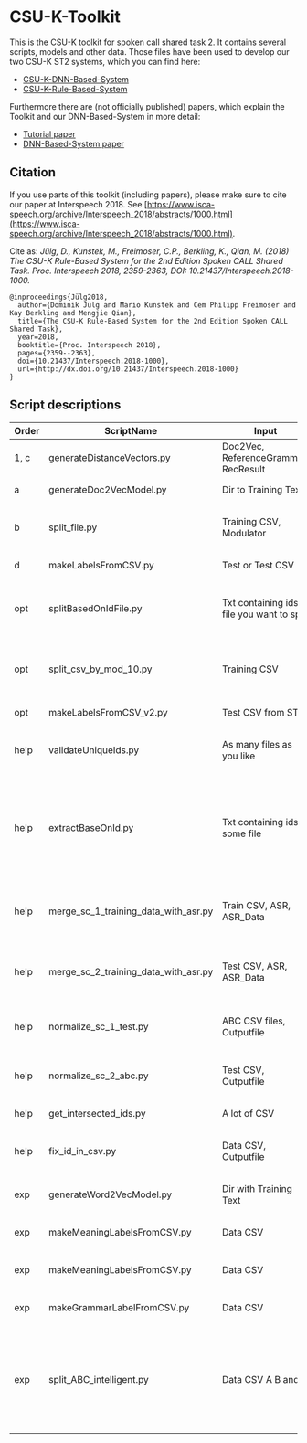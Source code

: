 # CSU-K-Toolkit
This is the CSU-K toolkit for spoken call shared task 2. It contains several scripts, models and other data. Those files have been used to develop our two CSU-K ST2 systems, which you can find here:

* [CSU-K-DNN-Based-System](https://github.com/Snow-White-Group/The-CSU-K-DNN-Based-System-for-the-2nd-Edition-Spoken-CALL-Shared-Task)
* [CSU-K-Rule-Based-System](https://github.com/Snow-White-Group/The-CSU-K-Rule-Based-System-for-the-2nd-Edition-Spoken-CALL-Shared-Task)

Furthermore there are (not officially published) papers, which explain the Toolkit and our DNN-Based-System in more detail: 

* [Tutorial paper](https://github.com/Snow-White-Group/CSU-K-Toolkit/blob/master/CSU-K-ST2-Tutorial.pdf)
* [DNN-Based-System paper](https://github.com/Snow-White-Group/The-CSU-K-DNN-Based-System-for-the-2nd-Edition-Spoken-CALL-Shared-Task/blob/master/CSU-K-ST2-DNN-Based-System.pdf)

## Citation
If you use parts of this toolkit (including papers), please make sure to cite our paper at Interspeech 2018. See [https://www.isca-speech.org/archive/Interspeech_2018/abstracts/1000.html](https://www.isca-speech.org/archive/Interspeech_2018/abstracts/1000.html).

Cite as: _Jülg, D., Kunstek, M., Freimoser, C.P., Berkling, K., Qian, M. (2018) The CSU-K Rule-Based System for the 2nd Edition Spoken CALL Shared Task. Proc. Interspeech 2018, 2359-2363, DOI: 10.21437/Interspeech.2018-1000._
```
@inproceedings{Jülg2018,
  author={Dominik Jülg and Mario Kunstek and Cem Philipp Freimoser and Kay Berkling and Mengjie Qian},
  title={The CSU-K Rule-Based System for the 2nd Edition Spoken CALL Shared Task},
  year=2018,
  booktitle={Proc. Interspeech 2018},
  pages={2359--2363},
  doi={10.21437/Interspeech.2018-1000},
  url={http://dx.doi.org/10.21437/Interspeech.2018-1000}
}
```

## Script descriptions

|  Order   | ScriptName                                   | Input                                      |   Output                                                                        |   notes                                                         |
|  ------- | -------------------------------------------- | ------------------------------------------ | ------------------------------------------------------------------------------- | --------------------------------------------------------------- |
|  1, c    | generateDistanceVectors.py                   | Doc2Vec, ReferenceGrammer, RecResult       |   X-Vectors as CSV                                                              |                                                                 |
|  a       | generateDoc2VecModel.py                      | Dir to Training Text                       |   a Doc2Vec Model                                                               |                                                                 |
|  b       | split_file.py                                | Training CSV, Modulator                    |   Train and Test                                                                |   you can use another split script                              |
|  d       | makeLabelsFromCSV.py                         | Test or Test CSV                           |   Y-Vectors as CSV                                                              |                                                                 |
|  opt     | splitBasedOnIdFile.py                        | Txt containing ids, file you want to split |   Two files one only contraining ids from input txt                             |   alternative to b                                              |
|  opt     | split_csv_by_mod_10.py                       | Training CSV                               |   Train and Test where Test ist 10% of Train                                    |   alternative to b                                              |
|  opt     | makeLabelsFromCSV_v2.py                      | Test CSV from ST2                          |   Y-Vectors as CSV                                                              |                                                                 |
|  help    | validateUniqueIds.py                         | As many files as you like                  |   IDs that are shared                                                           |   check if you have clean train and test                        |
|  help    | extractBaseOnId.py                           | Txt containing ids, some file              |   Two files like the secound input file. But one just containg the ids from txt |   if you have messed up something                               |
|  help    | merge_sc_1_training_data_with_asr.py         | Train CSV, ASR, ASR_Data                   |   sc1 train entries are have asr output as rec_result                           |                                                                 |
|  help    | merge_sc_2_training_data_with_asr.py         | Test CSV, ASR, ASR_Data                    |   sc2 train entries,are have asr output as rec_result                           |                                                                 |
|  help    | normalize_sc_1_test.py                       | ABC CSV files, Outputfile                  |   CSV file formatted like sc1_train                                             |                                                                 |
|  help    | normalize_sc_2_abc.py                        | Test CSV, Outputfile                       |   CSV file formatted like sc1_train                                             |                                                                 |
|  help    | get_intersected_ids.py                       | A lot of CSV                               |   intersacting ids                                                              |                                                                 |
|  help    | fix_id_in_csv.py                             | Data CSV, Outputfile                       |   same as input but with fixed ids                                              |                                                                 |
|  exp     | generateWord2VecModel.py                     | Dir with Training Text                     |   a Word2Vec Model                                                              |                                                                 |
|  exp     | makeMeaningLabelsFromCSV.py                  | Data CSV                                   |   File with Meaning Labels                                                      |                                                                 |
|  exp     | makeMeaningLabelsFromCSV.py                  | Data CSV                                   |   File with Meaning Labels                                                      |                                                                 |
|  exp     | makeGrammarLabelFromCSV.py                   | Data CSV                                   |   File with Grammer Labels                                                      |                                                                 |
|  exp     | split_ABC_intelligent.py                     | Data CSV A B and C                         |   Several files needed by ASR. Creates scp files, spk2utt, utt2spk and text     |   Use with caution. You should already have most of those files |
